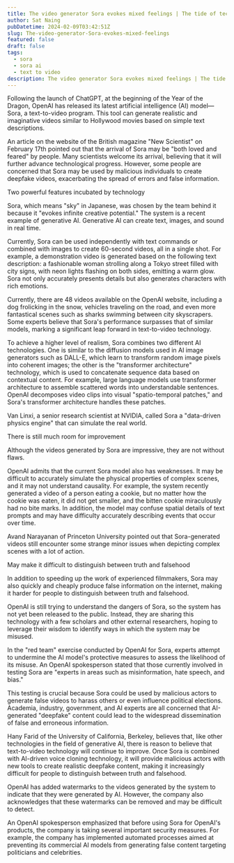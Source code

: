 ```yaml
---
title: The video generator Sora evokes mixed feelings | The tide of technological innovation in the world
author: Sat Naing
pubDatetime: 2024-02-09T03:42:51Z
slug: The-video-generator-Sora-evokes-mixed-feelings
featured: false
draft: false
tags:
  - sora
  - sora ai
  - text to video
description: The video generator Sora evokes mixed feelings | The tide of technological innovation in the world
---
```


Following the launch of ChatGPT, at the beginning of the Year of the Dragon, OpenAI has released its latest artificial intelligence (AI) model—Sora, a text-to-video program. This tool can generate realistic and imaginative videos similar to Hollywood movies based on simple text descriptions.

An article on the website of the British magazine "New Scientist" on February 17th pointed out that the arrival of Sora may be "both loved and feared" by people. Many scientists welcome its arrival, believing that it will further advance technological progress. However, some people are concerned that Sora may be used by malicious individuals to create deepfake videos, exacerbating the spread of errors and false information.

Two powerful features incubated by technology

Sora, which means "sky" in Japanese, was chosen by the team behind it because it "evokes infinite creative potential." The system is a recent example of generative AI. Generative AI can create text, images, and sound in real time.

Currently, Sora can be used independently with text commands or combined with images to create 60-second videos, all in a single shot. For example, a demonstration video is generated based on the following text description: a fashionable woman strolling along a Tokyo street filled with city signs, with neon lights flashing on both sides, emitting a warm glow. Sora not only accurately presents details but also generates characters with rich emotions.

Currently, there are 48 videos available on the OpenAI website, including a dog frolicking in the snow, vehicles traveling on the road, and even more fantastical scenes such as sharks swimming between city skyscrapers. Some experts believe that Sora's performance surpasses that of similar models, marking a significant leap forward in text-to-video technology.

To achieve a higher level of realism, Sora combines two different AI technologies. One is similar to the diffusion models used in AI image generators such as DALL-E, which learn to transform random image pixels into coherent images; the other is the "transformer architecture" technology, which is used to concatenate sequence data based on contextual content. For example, large language models use transformer architecture to assemble scattered words into understandable sentences. OpenAI decomposes video clips into visual "spatio-temporal patches," and Sora's transformer architecture handles these patches.

Van Linxi, a senior research scientist at NVIDIA, called Sora a "data-driven physics engine" that can simulate the real world.

There is still much room for improvement

Although the videos generated by Sora are impressive, they are not without flaws.

OpenAI admits that the current Sora model also has weaknesses. It may be difficult to accurately simulate the physical properties of complex scenes, and it may not understand causality. For example, the system recently generated a video of a person eating a cookie, but no matter how the cookie was eaten, it did not get smaller, and the bitten cookie miraculously had no bite marks. In addition, the model may confuse spatial details of text prompts and may have difficulty accurately describing events that occur over time.

Avand Narayanan of Princeton University pointed out that Sora-generated videos still encounter some strange minor issues when depicting complex scenes with a lot of action.

May make it difficult to distinguish between truth and falsehood

In addition to speeding up the work of experienced filmmakers, Sora may also quickly and cheaply produce false information on the internet, making it harder for people to distinguish between truth and falsehood.

OpenAI is still trying to understand the dangers of Sora, so the system has not yet been released to the public. Instead, they are sharing this technology with a few scholars and other external researchers, hoping to leverage their wisdom to identify ways in which the system may be misused.

In the "red team" exercise conducted by OpenAI for Sora, experts attempt to undermine the AI model's protective measures to assess the likelihood of its misuse. An OpenAI spokesperson stated that those currently involved in testing Sora are "experts in areas such as misinformation, hate speech, and bias."

This testing is crucial because Sora could be used by malicious actors to generate false videos to harass others or even influence political elections. Academia, industry, government, and AI experts are all concerned that AI-generated "deepfake" content could lead to the widespread dissemination of false and erroneous information.

Hany Farid of the University of California, Berkeley, believes that, like other technologies in the field of generative AI, there is reason to believe that text-to-video technology will continue to improve. Once Sora is combined with AI-driven voice cloning technology, it will provide malicious actors with new tools to create realistic deepfake content, making it increasingly difficult for people to distinguish between truth and falsehood.

OpenAI has added watermarks to the videos generated by the system to indicate that they were generated by AI. However, the company also acknowledges that these watermarks can be removed and may be difficult to detect.

An OpenAI spokesperson emphasized that before using Sora for OpenAI's products, the company is taking several important security measures. For example, the company has implemented automated processes aimed at preventing its commercial AI models from generating false content targeting politicians and celebrities.
